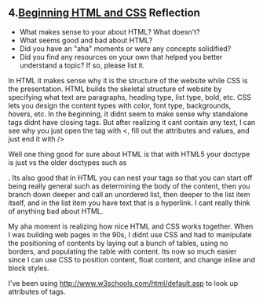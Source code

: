 ## 4.[Beginning HTML and CSS](4_beginning_HTML_CSS/readme.mc) Reflection

* What makes sense to your about HTML? What doesn't? 
* What seems good and bad about HTML?
* Did you have an "aha" moments or were any concepts solidified?
* Did you find any resources on your own that helped you better understand a topic? If so, please list it.

In HTML it makes sense why it is the structure of the website while CSS is the presentation.    HTML builds the skeletal structure of website by specifying what text are paragraphs, heading type, list type, bold, etc.   CSS lets you design the content types with color, font type, backgrounds, hovers, etc.  In the beginning, it didnt seem to make sense why standalone tags didnt have closing tags. But after realizing it cant contain any text, I can see why you just open the tag with <, fill out the attributes and values, and just end it with />

Well one thing good for sure about HTML is that with HTML5 your doctype is just <!DOCTYPE html> vs the older doctypes such as 
<!DOCTYPE HTML PUBLIC "-//W3C//DTD HTML 4.01 Transitional//EN" "http://www.w3.org/TR/html4/loose.dtd">.    Its also good that in HTML you can nest your tags so that you can start off being really general such as determining the body of the content, then you branch down deeper and call an unordered list, then deeper to the list item itself, and in the list item you have text that is a hyperlink.   I cant really think of anything bad about HTML.

My aha moment is realizing how nice HTML and CSS works together.  When I was building web pages in the 90s, I didnt use CSS and had to manipulate the positioning of contents by laying out a bunch of tables, using no borders, and populating the table with content.  Its now so much easier since I can use CSS to position content, float content, and change inline and block styles.   

I've been using http://www.w3schools.com/html/default.asp to look up attributes of tags.